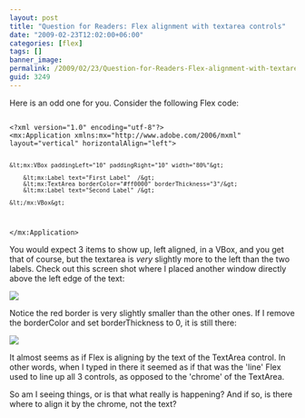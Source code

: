 ```yaml
---
layout: post
title: "Question for Readers: Flex alignment with textarea controls"
date: "2009-02-23T12:02:00+06:00"
categories: [flex]
tags: []
banner_image: 
permalink: /2009/02/23/Question-for-Readers-Flex-alignment-with-textarea-controls
guid: 3249
---
```


Here is an odd one for you. Consider the following Flex code:

<code>
&lt;?xml version="1.0" encoding="utf-8"?&gt;
&lt;mx:Application xmlns:mx="http://www.adobe.com/2006/mxml" layout="vertical" horizontalAlign="left"&gt;
	
	&lt;mx:VBox paddingLeft="10" paddingRight="10" width="80%"&gt;
		
		&lt;mx:Label text="First Label"  /&gt;
		&lt;mx:TextArea borderColor="#ff0000" borderThickness="3"/&gt;
		&lt;mx:Label text="Second Label" /&gt;

	&lt;/mx:VBox&gt;
	
&lt;/mx:Application&gt;
</code>

You would expect 3 items to show up, left aligned, in a VBox, and you get that of course, but the textarea is <i>very</i> slightly more to the left than the two labels. Check out this screen shot where I placed another window directly above the left edge of the text:

<img src="https://static.raymondcamden.com/images//Picture 141.png">

Notice the red border is very slightly smaller than the other ones. If I remove the borderColor and set borderThickness to 0, it is still there:

<img src="https://static.raymondcamden.com/images/cfjedi//Picture 221.png">

It almost seems as if Flex is aligning by the text of the TextArea control. In other words, when I typed in there it seemed as if that was the 'line' Flex used to line up all 3 controls, as opposed to the 'chrome' of the TextArea.

So am I seeing things, or is that what really is happening? And if so, is there where to align it by the chrome, not the text?